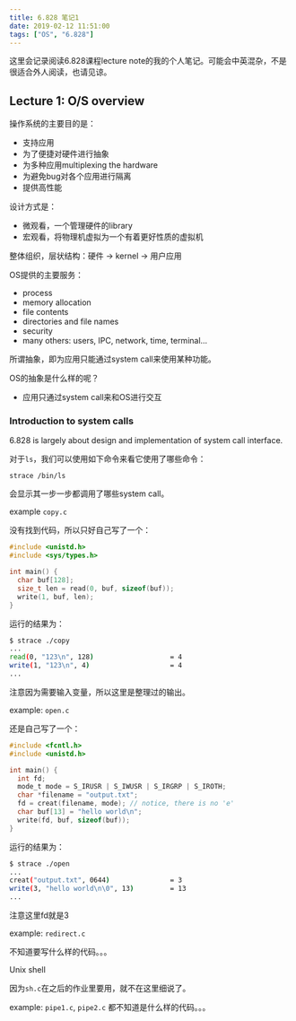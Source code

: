 ```yaml
---
title: 6.828 笔记1
date: 2019-02-12 11:51:00
tags: ["OS", "6.828"]
---
```


这里会记录阅读6.828课程lecture note的我的个人笔记。可能会中英混杂，不是很适合外人阅读，也请见谅。

## Lecture 1: O/S overview

操作系统的主要目的是：

- 支持应用
- 为了便捷对硬件进行抽象
- 为多种应用multiplexing the hardware
- 为避免bug对各个应用进行隔离
- 提供高性能

设计方式是：

- 微观看，一个管理硬件的library
- 宏观看，将物理机虚拟为一个有着更好性质的虚拟机

整体组织，层状结构：硬件 -> kernel -> 用户应用

OS提供的主要服务：

- process
- memory allocation
- file contents
- directories and file names
- security
- many others: users, IPC, network, time, terminal...

所谓抽象，即为应用只能通过system call来使用某种功能。

OS的抽象是什么样的呢？

- 应用只通过system call来和OS进行交互

### Introduction to system calls

6.828 is largely about design and implementation of system call interface.

对于`ls`，我们可以使用如下命令来看它使用了哪些命令：

```
strace /bin/ls
```

会显示其一步一步都调用了哪些system call。

example `copy.c`

没有找到代码，所以只好自己写了一个：

```c
#include <unistd.h>
#include <sys/types.h>

int main() {
  char buf[128];
  size_t len = read(0, buf, sizeof(buf));
  write(1, buf, len);
}
```

运行的结果为：

```bash
$ strace ./copy
...
read(0, "123\n", 128)                   = 4
write(1, "123\n", 4)                    = 4
...
```

注意因为需要输入变量，所以这里是整理过的输出。

example: `open.c`

还是自己写了一个：

```c
#include <fcntl.h>
#include <unistd.h>

int main() {
  int fd;
  mode_t mode = S_IRUSR | S_IWUSR | S_IRGRP | S_IROTH;
  char *filename = "output.txt";
  fd = creat(filename, mode); // notice, there is no 'e'
  char buf[13] = "hello world\n";
  write(fd, buf, sizeof(buf));
}
```

运行的结果为：

```bash
$ strace ./open
...
creat("output.txt", 0644)               = 3
write(3, "hello world\n\0", 13)         = 13
...
```

注意这里fd就是3

example: `redirect.c`

不知道要写什么样的代码。。。

Unix shell

因为`sh.c`在之后的作业里要用，就不在这里细说了。

example: `pipe1.c`, `pipe2.c` 都不知道是什么样的代码。。。
